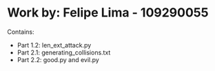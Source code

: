 # Work by: Felipe Lima - 109290055
Contains:
- Part 1.2: len_ext_attack.py
- Part 2.1: generating_collisions.txt 
- Part 2.2: good.py and evil.py